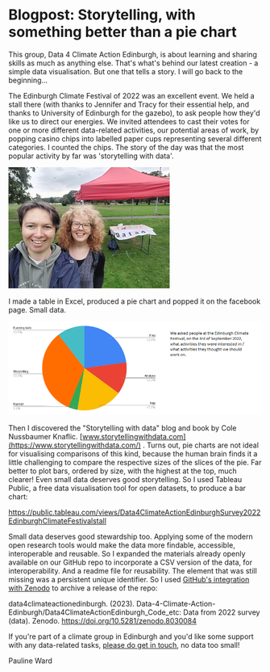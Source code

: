 # Blogpost: Storytelling, with something better than a pie chart

This group, Data 4 Climate Action Edinburgh, is about learning and sharing skills as much as anything else. That's what's behind our latest creation - a simple data visualisation. But one that tells a story. I will go back to the beginning...

The Edinburgh Climate Festival of 2022 was an excellent event. We held a stall there (with thanks to Jennifer and Tracy for their essential help, and thanks to University of Edinburgh for the gazebo), to ask people how they'd like us to direct our energies. We invited attendees to cast their votes for one or more different data-related activities, our potential areas of work, by popping casino chips into labelled paper cups representing several different categories. I counted the chips. The story of the day was that the most popular activity by far was 'storytelling with data'.  

![Pauline and Jennifer with the stall at the festival](/assets/img/d4cae_stall_at_ecf_3sep2022_h240px.jpg) 

I made a table in Excel, produced a pie chart and popped it on the facebook page. Small data. 

![pie chart showing survey results](/assets/img/d4cae_ecf_poll_pie_chart.png)

Then I discovered the "Storytelling with data" blog and book by Cole Nussbaumer Knaflic. [www.storytellingwithdata.com](https://www.storytellingwithdata.com/) . Turns out, pie charts are not ideal for visualising comparisons of this kind, because the human brain finds it a little challenging to compare the respective sizes of the slices of the pie. Far better to plot bars, ordered by size, with the highest at the top, much clearer!  Even small data deserves good storytelling. So I used Tableau Public, a free data visualisation tool for open datasets, to produce a bar chart: 

https://public.tableau.com/views/Data4ClimateActionEdinburghSurvey2022EdinburghClimateFestivalstall 

Small data deserves good stewardship too. Applying some of the modern open research tools would make the data more findable, accessible, interoperable and reusable. So I expanded the materials already openly available on our GitHub repo to incorporate a CSV version of the data, for interoperability. And a readme file for reusability. The element that was still missing was a persistent unique identifier. So I used [GitHub's integration with Zenodo](https://docs.github.com/en/repositories/archiving-a-github-repository/referencing-and-citing-content) to archive a release of the repo: 

data4climateactionedinburgh. (2023). Data-4-Climate-Action-Edinburgh/Data4ClimateActionEdinburgh_Code_etc: Data from 2022 survey (data). Zenodo. https://doi.org/10.5281/zenodo.8030084 

If you're part of a climate group in Edinburgh and you'd like some support with any data-related tasks, [please do get in touch](https://data-4-climate-action-edinburgh.github.io/home/about/), no data too small! 

Pauline Ward 
